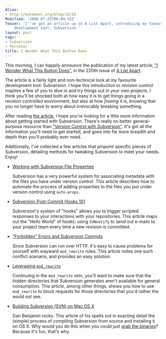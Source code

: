 ```yaml
---
Alias:
- http://mikewest.org/blog/id/26
Modified: '2006-07-25T06:09:32Z'
Teaser: 'I''ve got an article up on A List Apart, introducing my favourite behind-the-scenes
    development tool: Subversion.'
layout: post
tags:
- Subversion
- Personal
title: I Wonder What This Button Does
---
```

This morning, I can happily announce the publication of my latest article, ["I Wonder What This Button Does"][article], in the 220th issue of [A List Apart][ala].

The article is a fairly light and non-technical look at my favourite development tool: Subversion.  I hope this introduction to revision control inspires a few of you to dive in and try things out in your own projects.  I think you'll be shocked both at how easy it is to get things going in a revision controlled environment, but also at how _freeing_ it is, knowing that you no longer have to _worry_ about irrevocably breaking something.

[ala]: http://alistapart.com/
[article]: http://alistapart.com/articles/revisioncontrol "A List Apart: 'I Wonder What This Button Does'"

After reading [the article][article], I hope you're looking for a little more information about getting started with Subversion.  There's really no better general-purpose resource than ["Version Control with Subversion"][svnbook].  It's got all the information you'll need to get started, and goes into far more breadth and depth than you'll probably ever need.

Additionally, I've collected a few articles that pinpoint specific pieces of Subversion, detailing methods for tweaking Subversion to meet your needs.  Enjoy!

*   [Working with Subversion File Properties][props]

    Subversion has a very powerful system for associating metadata with the
    files you have under version control. This article describes how to
    automate the process of adding properties to the files you put under
    version control using `auto-props`.
    
*   [Subversion Post-Commit Hooks 101][post]

    Subversion's system of "hooks" allows you to trigger scripted responses to
    your interactions with your repositories.  This article maps out the
    "Hello World" of hooks: using `SVNnotify` to send out e-mails to your 
    project team every time a new revision is committed.
    
*   [“Forbidden” Errors and Subversion Commits][forbidden]

    Since Subversion can run over HTTP, it's easy to cause problems for
    yourself with wayward `mod_rewrite` rules.  This article notes one such
    conflict scenario, and provides an easy solution.
    
*   [Leveraging `mod_rewrite`][leverage]

    Continuing in the `mod_rewrite` vein, you'll want to make sure that the 
    hidden directories that Subversion generates aren't available for general
    consumption.  This article, among other things, shows you how to use
    `mod_rewrite` to block requests for those directories that you'd rather
    the world not see.

*   [Building Subversion (SVN) on Mac OS X][building]

    Dan Benjamin rocks.  This article of his spells out in exacting detail the
    (simple) process of compiling Subversion from source and installing it on
    OS X.  Why would you do this when you could just [grab the
    binaries][download]?  Because it's fun, that's why.

[svnbook]: http://svnbook.red-bean.com/ "Version Control with Subversion"
[props]: http://mikewest.org/archive/working-with-subversion-file-properties
[post]: http://mikewest.org/archive/subversion-post-commit-hooks-101
[forbidden]: http://mikewest.org/archive/forbidden-errors-and-subversion-commits
[leverage]: http://mikewest.org/archive/leveraging-modrewrite
[download]: http://subversion.tigris.org/project_packages.html
[building]: http://hivelogic.com/articles/2006/04/19/svn_on_os_x "Hivelogic: 'Building Subversion (SVN) on Mac OS X'"